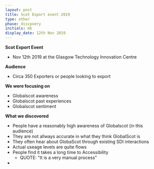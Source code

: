 ```yaml
---
layout: post
title: Scot Export event 2019
type: other
phase: discpvery
initials: mk
display_date: 12th Nov 2019
---
```


**Scot Export Event**
- Nov 12th 2019 at the Glasgow Technology Innovation Centre

**Audience**
- Circa 350 Exporters or people looking to export

**We were focusing on**
- Globalscot awareness
- Globalscot past experiences
- Globalscot sentiment

**What we discovered**
- People have a reasonably high awareness of Globalscot (in this audience)
- They are not allways accurate in what they think GlobalScot is
- They often hear about GlobaScot through existing SDI interactions
- Actual useage levels are quite flows
- People find it takes a long time to Accessibility
  - QUOTE: "It is a very manual process"
- 

<!--more-->
